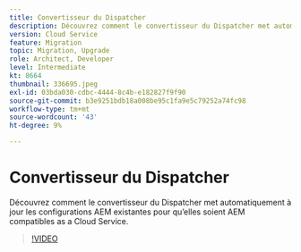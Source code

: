 ```yaml
---
title: Convertisseur du Dispatcher
description: Découvrez comment le convertisseur du Dispatcher met automatiquement à jour les configurations AEM existantes pour qu’elles soient AEM compatibles as a Cloud Service.
version: Cloud Service
feature: Migration
topic: Migration, Upgrade
role: Architect, Developer
level: Intermediate
kt: 8664
thumbnail: 336695.jpeg
exl-id: 03bda030-cdbc-4444-8c4b-e182827f9f90
source-git-commit: b3e9251bdb18a008be95c1fa9e5c79252a74fc98
workflow-type: tm+mt
source-wordcount: '43'
ht-degree: 9%

---
```


# Convertisseur du Dispatcher

Découvrez comment le convertisseur du Dispatcher met automatiquement à jour les configurations AEM existantes pour qu’elles soient AEM compatibles as a Cloud Service.

>[!VIDEO](https://video.tv.adobe.com/v/336695?quality=12&learn=on)
